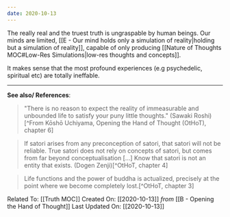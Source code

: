 ```yaml
---
date: 2020-10-13
---
```


The really real and the truest truth is ungraspable by human beings. Our minds are limited, [[E - Our mind holds only a simulation of reality|holding but a simulation of reality]], capable of only producing [[Nature of Thoughts MOC#Low-Res Simulations|low-res thoughts and concepts]]. 

It makes sense that the most profound experiences (e.g psychedelic, spiritual etc) are totally ineffable.

---
**See also/ References**:

> "There is no reason to expect the reality of immeasurable and unbounded life to satisfy your puny little thoughts." (Sawaki Roshi)[^From Kōshō Uchiyama, Opening the Hand of Thought (OtHoT), chapter 6]

> If satori arises from any preconception of satori, that satori will not be reliable. True satori does not rely on concepts of satori, but comes from far beyond conceptualisation [...] Know that satori is not an entity that exists. (Dogen Zenji)[^OtHoT, chapter 4]

> Life functions and the power of buddha is actualized, precisely at the point where we become completely lost.[^OtHoT, chapter 3]

Related To: [[Truth MOC]]
Created On: [[2020-10-13]] *from* [[B - Opening the Hand of Thought]]
Last Updated On: [[2020-10-13]]